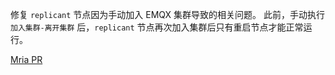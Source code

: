 修复 `replicant` 节点因为手动加入 EMQX 集群导致的相关问题。
此前，手动执行 `加入集群-离开集群` 后，`replicant` 节点再次加入集群后只有重启节点才能正常运行。

[Mria PR](https://github.com/emqx/mria/pull/128)
